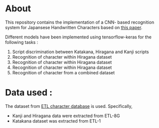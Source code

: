 # About
This repository contains the implementation of a CNN- based recognition system for Japansese Handwritten Characters based on [this paper](http://cs231n.stanford.edu/reports/2016/pdfs/262_Report.pdf).

Different models have been implemented using tensorflow-keras for the following tasks :
1. Script discrimination  between Katakana, Hiragana and Kanji scripts
2. Recognition of character within Hiragana dataset
3. Recognition of character within Hiragana dataset
4. Recognition of character within Hiragana dataset
5. Recognition of character from a combined dataset

# Data used :
The dataset from [ETL character database](http://etlcdb.db.aist.go.jp/) is used.
Specifically,
- Kanji and Hiragana data were extracted from ETL-8G
- Katakana dataset was extracted from ETL-1
